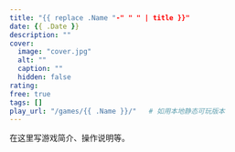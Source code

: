 ```yaml
---
title: "{{ replace .Name "-" " " | title }}"
date: {{ .Date }}
description: ""
cover:
  image: "cover.jpg"
  alt: ""
  caption: ""
  hidden: false
rating:
free: true
tags: []
play_url: "/games/{{ .Name }}/"   # 如用本地静态可玩版本
---
```

在这里写游戏简介、操作说明等。
